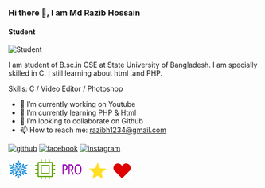 ### Hi there 👋, I am Md Razib Hossain
#### Student
![Student](https://scontent.fdac2-1.fna.fbcdn.net/v/t1.6435-9/p526x296/247520279_2984860978439574_5058394285883751216_n.jpg?_nc_cat=107&ccb=1-5&_nc_sid=8bfeb9&_nc_eui2=AeEWwwDv9m7cSbY6wVt_UPC0J75ZRaehzgEnvllFp6HOATMj2uas3qKX54S3fhF4faFWDmZjcwNxw86m04sseZeX&_nc_ohc=4MeGenQ92jMAX-q6hBx&_nc_ht=scontent.fdac2-1.fna&oh=87d8c2e1b3a51e2e054ca1828cdb0a4d&oe=619BA022)

I am student of B.sc.in CSE at State University of Bangladesh.
 I am specially skilled in C. I still learning about html ,and PHP.

Skills: C / Video Editor / Photoshop

- 🔭 I’m currently working on Youtube 
- 🌱 I’m currently learning PHP & Html 
- 👯 I’m looking to collaborate on Github 
- 📫 How to reach me: razibh1234@gmail.com 


[<img src='https://cdn.jsdelivr.net/npm/simple-icons@3.0.1/icons/github.svg' alt='github' height='40'>](https://github.com/https://github.com/RazibHossain05/RazibHossain05)  [<img src='https://cdn.jsdelivr.net/npm/simple-icons@3.0.1/icons/facebook.svg' alt='facebook' height='40'>](https://www.facebook.com/https://web.facebook.com/rhossain4)  [<img src='https://cdn.jsdelivr.net/npm/simple-icons@3.0.1/icons/instagram.svg' alt='instagram' height='40'>](https://www.instagram.com/https://www.instagram.com/md_razib_hossain_obak//)  

<a href='https://archiveprogram.github.com/'><img src='https://raw.githubusercontent.com/acervenky/animated-github-badges/master/assets/acbadge.gif' width='40' height='40'></a> <a href='https://docs.github.com/en/developers'><img src='https://raw.githubusercontent.com/acervenky/animated-github-badges/master/assets/devbadge.gif' width='40' height='40'></a> <a href='https://github.com/pricing'><img src='https://raw.githubusercontent.com/acervenky/animated-github-badges/master/assets/pro.gif' width='40' height='40'></a> <a href='https://stars.github.com/'><img src='https://raw.githubusercontent.com/acervenky/animated-github-badges/master/assets/starbadge.gif' width='35' height='35'></a> <a href='https://docs.github.com/en/github/supporting-the-open-source-community-with-github-sponsors'><img src='https://raw.githubusercontent.com/acervenky/animated-github-badges/master/assets/sponsorbadge.gif' width='35' height='35'></a> 

